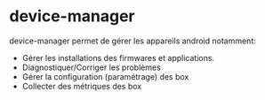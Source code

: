# device-manager

device-manager permet de gérer les appareils android notamment:

- Gérer les installations des firmwares et applications.
- Diagnostiquer/Corriger les problèmes
- Gérer la configuration (paramétrage) des box
- Collecter des métriques des box
